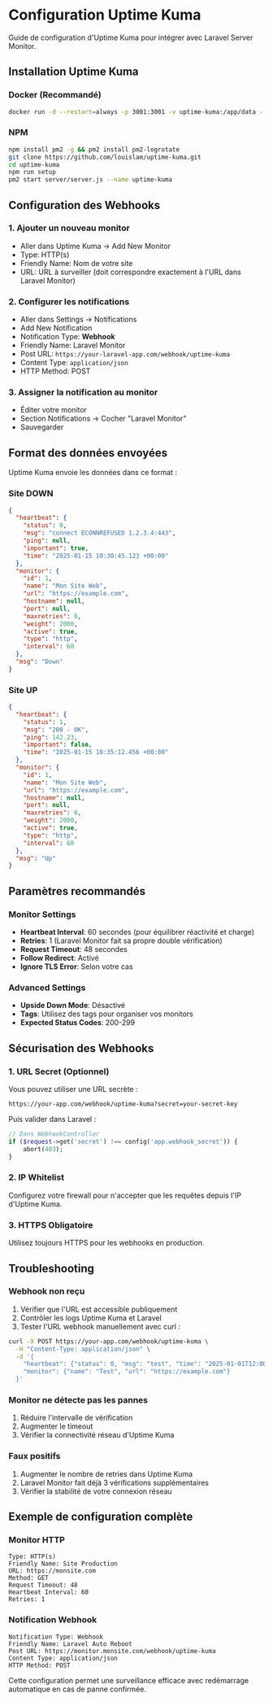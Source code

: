 # Configuration Uptime Kuma

Guide de configuration d'Uptime Kuma pour intégrer avec Laravel Server Monitor.

## Installation Uptime Kuma

### Docker (Recommandé)
```bash
docker run -d --restart=always -p 3001:3001 -v uptime-kuma:/app/data --name uptime-kuma louislam/uptime-kuma:1
```

### NPM
```bash
npm install pm2 -g && pm2 install pm2-logrotate
git clone https://github.com/louislam/uptime-kuma.git
cd uptime-kuma
npm run setup
pm2 start server/server.js --name uptime-kuma
```

## Configuration des Webhooks

### 1. Ajouter un nouveau monitor
- Aller dans Uptime Kuma → Add New Monitor
- Type: HTTP(s)
- Friendly Name: Nom de votre site
- URL: URL à surveiller (doit correspondre exactement à l'URL dans Laravel Monitor)

### 2. Configurer les notifications
- Aller dans Settings → Notifications
- Add New Notification
- Notification Type: **Webhook**
- Friendly Name: Laravel Monitor
- Post URL: `https://your-laravel-app.com/webhook/uptime-kuma`
- Content Type: `application/json`
- HTTP Method: POST

### 3. Assigner la notification au monitor
- Éditer votre monitor
- Section Notifications → Cocher "Laravel Monitor"
- Sauvegarder

## Format des données envoyées

Uptime Kuma envoie les données dans ce format :

### Site DOWN
```json
{
  "heartbeat": {
    "status": 0,
    "msg": "connect ECONNREFUSED 1.2.3.4:443",
    "ping": null,
    "important": true,
    "time": "2025-01-15 10:30:45.123 +00:00"
  },
  "monitor": {
    "id": 1,
    "name": "Mon Site Web",
    "url": "https://example.com",
    "hostname": null,
    "port": null,
    "maxretries": 0,
    "weight": 2000,
    "active": true,
    "type": "http",
    "interval": 60
  },
  "msg": "Down"
}
```

### Site UP
```json
{
  "heartbeat": {
    "status": 1,
    "msg": "200 - OK",
    "ping": 142.23,
    "important": false,
    "time": "2025-01-15 10:35:12.456 +00:00"
  },
  "monitor": {
    "id": 1,
    "name": "Mon Site Web",
    "url": "https://example.com",
    "hostname": null,
    "port": null,
    "maxretries": 0,
    "weight": 2000,
    "active": true,
    "type": "http",
    "interval": 60
  },
  "msg": "Up"
}
```

## Paramètres recommandés

### Monitor Settings
- **Heartbeat Interval**: 60 secondes (pour équilibrer réactivité et charge)
- **Retries**: 1 (Laravel Monitor fait sa propre double vérification)
- **Request Timeout**: 48 secondes
- **Follow Redirect**: Activé
- **Ignore TLS Error**: Selon votre cas

### Advanced Settings
- **Upside Down Mode**: Désactivé
- **Tags**: Utilisez des tags pour organiser vos monitors
- **Expected Status Codes**: 200-299

## Sécurisation des Webhooks

### 1. URL Secret (Optionnel)
Vous pouvez utiliser une URL secrète :
```
https://your-app.com/webhook/uptime-kuma?secret=your-secret-key
```

Puis valider dans Laravel :
```php
// Dans WebhookController
if ($request->get('secret') !== config('app.webhook_secret')) {
    abort(403);
}
```

### 2. IP Whitelist
Configurez votre firewall pour n'accepter que les requêtes depuis l'IP d'Uptime Kuma.

### 3. HTTPS Obligatoire
Utilisez toujours HTTPS pour les webhooks en production.

## Troubleshooting

### Webhook non reçu
1. Vérifier que l'URL est accessible publiquement
2. Contrôler les logs Uptime Kuma et Laravel
3. Tester l'URL webhook manuellement avec curl :

```bash
curl -X POST https://your-app.com/webhook/uptime-kuma \
  -H "Content-Type: application/json" \
  -d '{
    "heartbeat": {"status": 0, "msg": "test", "time": "2025-01-01T12:00:00Z"},
    "monitor": {"name": "Test", "url": "https://example.com"}
  }'
```

### Monitor ne détecte pas les pannes
1. Réduire l'intervalle de vérification
2. Augmenter le timeout
3. Vérifier la connectivité réseau d'Uptime Kuma

### Faux positifs
1. Augmenter le nombre de retries dans Uptime Kuma
2. Laravel Monitor fait déjà 3 vérifications supplémentaires
3. Vérifier la stabilité de votre connexion réseau

## Exemple de configuration complète

### Monitor HTTP
```
Type: HTTP(s)
Friendly Name: Site Production
URL: https://monsite.com
Method: GET
Request Timeout: 48
Heartbeat Interval: 60
Retries: 1
```

### Notification Webhook
```
Notification Type: Webhook
Friendly Name: Laravel Auto Reboot
Post URL: https://monitor.monsite.com/webhook/uptime-kuma
Content Type: application/json
HTTP Method: POST
```

Cette configuration permet une surveillance efficace avec redémarrage automatique en cas de panne confirmée.